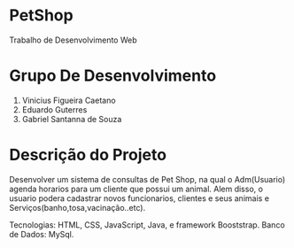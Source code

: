 # PetShop
Trabalho de Desenvolvimento Web

# Grupo De Desenvolvimento
1. Vinicius Figueira Caetano
2. Eduardo Guterres
3. Gabriel Santanna de Souza

# Descrição  do Projeto
Desenvolver um sistema de consultas de Pet Shop, na qual o Adm(Usuario) agenda horarios para um cliente que possui um animal. Alem disso, o usuario podera cadastrar novos funcionarios, clientes e seus animais e Serviços(banho,tosa,vacinação..etc).  

Tecnologias: HTML, CSS, JavaScript, Java, e framework Booststrap.
Banco de Dados: MySql.

